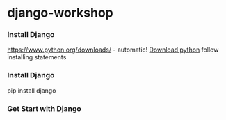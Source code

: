 # django-workshop
### Install Django
https://www.python.org/downloads/ - automatic!
[Download python](https://www.python.org/downloads/)
follow installing statements
### Install Django
pip install django
### Get Start with Django

